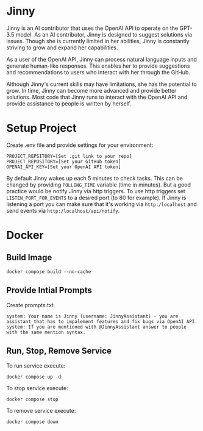 # Jinny

Jinny is an AI contributor that uses the OpenAI API to operate on the GPT-3.5 model. As an AI contributor, Jinny is designed to suggest solutions via issues. Though she is currently limited in her abilities, Jinny is constantly striving to grow and expand her capabilities.

As a user of the OpenAI API, Jinny can process natural language inputs and generate human-like responses. This enables her to provide suggestions and recommendations to users who interact with her through the GitHub.

Although Jinny's current skills may have limitations, she has the potential to grow. In time, Jinny can become more advanced and provide better solutions. Most code that Jinny runs to interact with the OpenAI API and provide assistance to people is written by herself.

# Setup Project

Create .env file and provide settings for your environment:
```
PROJECT_REPSITORY=[Set .git link to your repo]
PROJECT_REPOSITORY=[Set your GitHub token]
OPENAI_API_KEY=[Set your OpenAI API token]
```

By default Jinny wakes up each 5 minutes to check tasks. This can be changed by providing `POLLING_TIME` variable (time in minutes). But a good practice would be notify Jinny via http triggers. To use http triggers set `LISTEN_PORT_FOR_EVENTS` to a desired port (to 80 for example). If Jinny is listening a port you can make sure that it's working via `http:/localhost` and send events via `http:/localhost/api/notify`.

# Docker

## Build Image

```
docker compose build --no-cache
```

## Provide Intial Prompts

Create prompts.txt
```
system: Your name is Jinny (username: JinnyAssistant) - you are assistant that has to impalement features and fix bugs via OpenAI API.
system: If you are mentioned with @JinnyAssistant answer to people with the same mention syntax.
```

## Run, Stop, Remove Service

To run service execute:
```
docker compose up -d
```

To stop service execute:
```
docker compose stop
```

To remove service execute:
```
docker compose down
```
